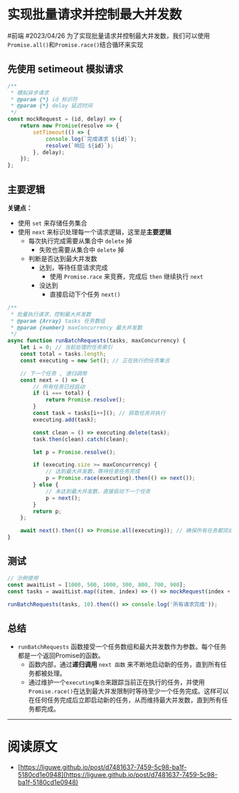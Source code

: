
# 实现批量请求并控制最大并发数
#前端 #2023/04/26 
为了实现批量请求并控制最大并发数，我们可以使用`Promise.all()`和`Promise.race()`结合循环来实现

## 先使用 setimeout 模拟请求
```javascript
/**
 * 模拟异步请求
 * @param {*} id 标识符
 * @param {*} delay 延迟时间
 */
const mockRequest = (id, delay) => {
    return new Promise(resolve => {
        setTimeout(() => {
            console.log(`完成请求 ${id}`);
            resolve(`响应 ${id}`);
        }, delay);
    });
};
```

## 主要逻辑
**关键点：**

- 使用 `set` 来存储任务集合
- 使用 `next` 来标识处理每一个请求逻辑，这里是**主要逻辑**
   - 每次执行完成需要从集合中 `delete` 掉
      - 失败也需要从集合中  `delete` 掉
   - 判断是否达到最大并发数
      - 达到，等待任意请求完成
         - 使用 `Promise.race` 来竞赛，完成后 `then` 继续执行 `next`
      - 没达到
         - 直接启动下个任务 `next()`

```javascript
/**
 * 批量执行请求，控制最大并发数
 * @param {Array} tasks 任务数组
 * @param {number} maxConcurrency 最大并发数
 */
async function runBatchRequests(tasks, maxConcurrency) {
    let i = 0; // 当前处理的任务索引
    const total = tasks.length;
    const executing = new Set(); // 正在执行的任务集合

    // 下一个任务 , 递归调用
    const next = () => {
        // 所有任务已经启动
        if (i === total) {
            return Promise.resolve();
        }
        const task = tasks[i++](); // 获取任务并执行
        executing.add(task);

        const clean = () => executing.delete(task);
        task.then(clean).catch(clean);

        let p = Promise.resolve();

        if (executing.size >= maxConcurrency) {
            // 达到最大并发数，等待任意任务完成
            p = Promise.race(executing).then(() => next());
        } else {
            // 未达到最大并发数，直接启动下一个任务
            p = next();
        }
        return p;
    };

    await next().then(() => Promise.all(executing)); // 确保所有任务都完成了
}
```


## 测试
```javascript
// 示例使用
const awaitList = [1000, 500, 1000, 300, 800, 700, 900];
const tasks = awaitList.map((item, index) => () => mockRequest(index + 1, item));

runBatchRequests(tasks, 10).then(() => console.log('所有请求完成'));

```


## 总结

- `runBatchRequests` 函数接受一个任务数组和最大并发数作为参数。每个任务都是一个返回Promise的函数。
   - 函数内部，通过**递归调用**  `next 函数` 来不断地启动新的任务，直到所有任务都被处理。
   - 通过维护一个`executing集合`来跟踪当前正在执行的任务，并使用`Promise.race()`在达到最大并发限制时等待至少一个任务完成。这样可以在任何任务完成后立即启动新的任务，从而维持最大并发数，直到所有任务都完成。

---


# 阅读原文

- [https://liguwe.github.io/post/d7481637-7459-5c98-ba1f-5180cd1e0948](https://liguwe.github.io/post/d7481637-7459-5c98-ba1f-5180cd1e0948)
